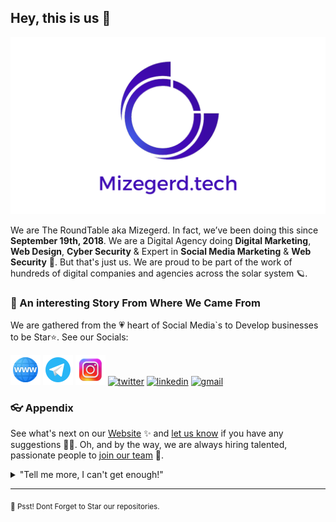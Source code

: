 

## Hey, this is us 👋

![OUR WALLPAPER](https://github.com/mizegerd-tech/.github/blob/main/Mizegerd.tech%20Desktop%20Wallpaper%20-%20Light.png)

We are The RoundTable aka Mizegerd. In fact, we’ve been doing this since **September 19th, 2018**. We are a Digital Agency doing **Digital Marketing**, **Web Design**, **Cyber Security** & Expert in **Social Media Marketing** & **Web Security** 🤯. But that's just us. We are proud to be part of the work of hundreds of digital companies and agencies across the solar system 🪐.

### 🍿 An interesting Story From Where We Came From

We are gathered from the 💗 heart of Social Media`s to Develop businesses to be Star⭐. See our Socials:

[![Mizegerd Website](https://github.com/mizegerd-tech/.github/blob/main/icon-website.png)](https://mizegerd.tech) 
[![Instagram](https://github.com/mizegerd-tech/.github/blob/main/icon-telegram.png)](https://t.me/theroundtable)
[![Telegram](https://github.com/mizegerd-tech/.github/blob/main/icon-instagram.png)](https://t.me/theroundtable)
[![twitter](https://user-images.githubusercontent.com/74541595/179396963-19c09b21-ac62-4a83-b7ec-f7dc202f6430.png)](https://t.me/theroundtable)
[![linkedin](https://user-images.githubusercontent.com/74541595/179397144-552658c1-0a28-46b5-be2b-3fbf85ace9d8.png)](https://www.linkedin.com/company/mizegerd)
[![gmail](https://user-images.githubusercontent.com/74541595/179397245-37cdb849-4283-4f70-956c-f2e739e44401.png)](mailto:info@mizegerd.tech)

### 👓 Appendix

See what's next on our [Website](https://mizegerd.tech) ✨ and [let us know](mailto:support@mizegerd.tech) if you have any suggestions 🙇‍♂️. Oh, and by the way, we are always hiring talented, passionate people to [join our team](mailto:hire@mizegerd.tech) 🙌.

<details> 
	<summary>"Tell me more, I can't get enough!"</summary>
	<br>
	<ul>
	<li>Checkout our Q&A PAge in our </a>, <a href="https://mizegerd.tech/qa">Q&A Website Page</a> .</li>
</details>

---

<sub>🤫 Psst! Dont Forget to Star our repositories.</sub>

<!--
Made with ❤ at Mizegerd.tech
-->
